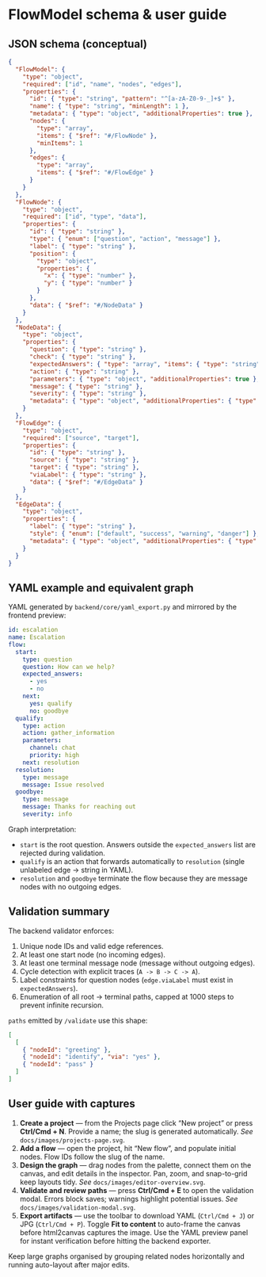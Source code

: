 # FlowModel schema & user guide

## JSON schema (conceptual)

```json
{
  "FlowModel": {
    "type": "object",
    "required": ["id", "name", "nodes", "edges"],
    "properties": {
      "id": { "type": "string", "pattern": "^[a-zA-Z0-9-_]+$" },
      "name": { "type": "string", "minLength": 1 },
      "metadata": { "type": "object", "additionalProperties": true },
      "nodes": {
        "type": "array",
        "items": { "$ref": "#/FlowNode" },
        "minItems": 1
      },
      "edges": {
        "type": "array",
        "items": { "$ref": "#/FlowEdge" }
      }
    }
  },
  "FlowNode": {
    "type": "object",
    "required": ["id", "type", "data"],
    "properties": {
      "id": { "type": "string" },
      "type": { "enum": ["question", "action", "message"] },
      "label": { "type": "string" },
      "position": {
        "type": "object",
        "properties": {
          "x": { "type": "number" },
          "y": { "type": "number" }
        }
      },
      "data": { "$ref": "#/NodeData" }
    }
  },
  "NodeData": {
    "type": "object",
    "properties": {
      "question": { "type": "string" },
      "check": { "type": "string" },
      "expectedAnswers": { "type": "array", "items": { "type": "string" } },
      "action": { "type": "string" },
      "parameters": { "type": "object", "additionalProperties": true },
      "message": { "type": "string" },
      "severity": { "type": "string" },
      "metadata": { "type": "object", "additionalProperties": { "type": "string" } }
    }
  },
  "FlowEdge": {
    "type": "object",
    "required": ["source", "target"],
    "properties": {
      "id": { "type": "string" },
      "source": { "type": "string" },
      "target": { "type": "string" },
      "viaLabel": { "type": "string" },
      "data": { "$ref": "#/EdgeData" }
    }
  },
  "EdgeData": {
    "type": "object",
    "properties": {
      "label": { "type": "string" },
      "style": { "enum": ["default", "success", "warning", "danger"] },
      "metadata": { "type": "object", "additionalProperties": { "type": "string" } }
    }
  }
}
```

## YAML example and equivalent graph

YAML generated by `backend/core/yaml_export.py` and mirrored by the frontend preview:

```yaml
id: escalation
name: Escalation
flow:
  start:
    type: question
    question: How can we help?
    expected_answers:
      - yes
      - no
    next:
      yes: qualify
      no: goodbye
  qualify:
    type: action
    action: gather_information
    parameters:
      channel: chat
      priority: high
    next: resolution
  resolution:
    type: message
    message: Issue resolved
  goodbye:
    type: message
    message: Thanks for reaching out
    severity: info
```

Graph interpretation:

- `start` is the root question. Answers outside the `expected_answers` list are rejected during validation.
- `qualify` is an action that forwards automatically to `resolution` (single unlabeled edge → string in YAML).
- `resolution` and `goodbye` terminate the flow because they are message nodes with no outgoing edges.

## Validation summary

The backend validator enforces:

1. Unique node IDs and valid edge references.
2. At least one start node (no incoming edges).
3. At least one terminal message node (message without outgoing edges).
4. Cycle detection with explicit traces (`A -> B -> C -> A`).
5. Label constraints for question nodes (`edge.viaLabel` must exist in `expectedAnswers`).
6. Enumeration of all root → terminal paths, capped at 1000 steps to prevent infinite recursion.

`paths` emitted by `/validate` use this shape:

```json
[
  [
    { "nodeId": "greeting" },
    { "nodeId": "identify", "via": "yes" },
    { "nodeId": "pass" }
  ]
]
```

## User guide with captures

1. **Create a project** — from the Projects page click “New project” or press **Ctrl/Cmd + N**. Provide a name; the slug is generated automatically. _See_ `docs/images/projects-page.svg`.
2. **Add a flow** — open the project, hit “New flow”, and populate initial nodes. Flow IDs follow the slug of the name.
3. **Design the graph** — drag nodes from the palette, connect them on the canvas, and edit details in the inspector. Pan, zoom, and snap-to-grid keep layouts tidy. _See_ `docs/images/editor-overview.svg`.
4. **Validate and review paths** — press **Ctrl/Cmd + E** to open the validation modal. Errors block saves; warnings highlight potential issues. _See_ `docs/images/validation-modal.svg`.
5. **Export artifacts** — use the toolbar to download YAML (`Ctrl/Cmd + J`) or JPG (`Ctrl/Cmd + P`). Toggle **Fit to content** to auto-frame the canvas before html2canvas captures the image. Use the YAML preview panel for instant verification before hitting the backend exporter.

Keep large graphs organised by grouping related nodes horizontally and running auto-layout after major edits.
